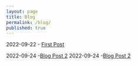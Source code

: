 ```yaml
---
layout: page
title: Blog
permalink: /blog/
published: true
---
```

2022-09-22 - [First Post](https://rellinrg.github.io/A-new-post/)

2022-09-24 -[Blog Post 2](https://rellinrg.github.io/Blog_Post2)
2022-09-24 -[Blog Post 2](https://rellinrg.github.io/Blog_Post2/)
